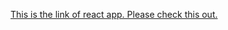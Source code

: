 [This is the link of react app. Please check this out.](https://arg387.github.io/react-small-loading-screen/)
